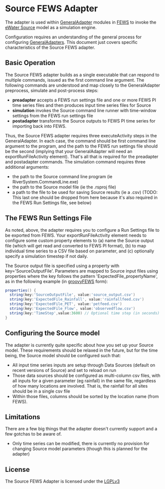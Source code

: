# Source FEWS Adapter

The adapter is used within [GeneralAdapter] modules in [FEWS][fews] to invoke the [eWater Source][source] model as a simulation engine.

Configuration requires an understanding of the general process for configuring [GeneralAdapters][GeneralAdapter]. This document just covers specific characteristics of the Source FEWS adapter.

## Basic Operation

The Source FEWS adapter builds as a single executable that can respond to multiple commands, issued as the first command line argument. The following commands are understood and map closely to the GeneralAdapter preprocess, simulate and post-process steps:

* **preadapter** accepts a FEWS run settings file and one or more FEWS PI time series files and then produces input time series files for Source
* **simulation** invokes the Source command line runner with time-window settings from the FEWS run settings file
* **postadapter** transforms the Source outputs to FEWS PI time series for importing back into FEWS.

Thus, the Source FEWS adapter requires three executeActivity steps in the GeneralAdapter. In each case, the command should be first command line argument to the program, and the path to the FEWS run settings file should be the second (implying that your GeneralAdapter will need an exportRunFileActivity element). That's all that is required for the preadapter and postadapter commands. The simulation command requires three additional arguments:

* the path to the Source command line program (ie RiverSystem.CommandLine.exe)
* the path to the Source model file (ie the .rsproj file)
* a path to the file to be used for saving Source results (ie a .csv) (TODO: This last one should be dropped from here because it's also required in the FEWS Run Settings file, see below) 

## The FEWS Run Settings File

As noted, above, the adapter requires you to configure a Run Settings file to be exported from FEWS. Your exportRunFileActivity element needs to configure some custom property elements to (a) name the Source output file (which will get read and converted to FEWS PI format), (b) to map individual time series to a CSV file based on parameter, and (c) optionally specify a simulation timestep if not daily.

The Source output file is specified using a property with key='SourceOutputFile'. Parameters are mapped to Source input files using properties where the key follows the pattern 'ExpectedFile_propertyName', as in the following example (in [groovyFEWS] form):

```groovy
properties() {
  string(key:'SourceOutputFile', value:'source_output.csv')
  string(key:'ExpectedFile_Rainfall', value:'rainfallfeed.csv')
  string(key:'ExpectedFile_PET', value:'petfeed.csv')
  string(key:'ExpectedFile_Flow', value:'observedflow.csv')
  string(key:'TimeStep',value:3600) // Optional time step (in seconds)
}
```

## Configuring the Source model

The adapter is currently quite specific about how you set up your Source model. These requirements should be relaxed in the future, but for the time being, the Source model should be configured such that:

* All input time series inputs are setup through Data Sources (default on recent versions of Source) and set to reload on run
* Those data sources should be configured as multi-column csv files, with all inputs for a given parameter (eg rainfall) in the same file, regardless of how many locations are involved. That is, the rainfall for all sites should be in a single csv file
* Within those files, columns should be sorted by the location name (from FEWS).

## Limitations

There are a few big things that the adapter doesn't currently support and a few gotchas to be aware of.

* Only time series can be modified, there is currently no provision for changing Source model parameters (though this is planned for the adapter)

## License

The Source FEWS Adapter is licensed under the [LGPLv3]

[fews]: http://www.deltares.nl/en/software/479962/delft-fews
[groovyFEWS]: http://github.com/flowmatters/groovyFEWS
[GeneralAdapter]: https://publicwiki.deltares.nl/display/FEWSDOC/05+General+Adapter+Module
[source]: http://www.ewater.com.au/products/ewater-source/
[LGPLv3]: http://www.gnu.org/copyleft/lesser.html
